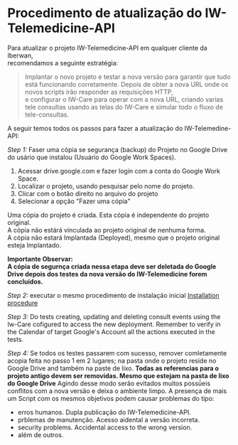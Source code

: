 # Procedimento de atualização do IW-Telemedicine-API

Para atualizar o projeto IW-Telemedicine-API em qualquer cliente da Iberwan,  
recomendamos a seguinte estratégia:   
> Implantar o novo projeto e testar a nova versão para garantir que tudo está funcionando corretamente.
Depois de obter a nova URL onde os novos scripts irão responder as requisições HTTP,  
e configurar o IW-Care para operar com a nova URL, criando varias tele consultas usando as telas do IW-Care e simular todo o fluxo de tele-consultas.  

A seguir temos todos os passos para fazer a atualização do IW-Telemedine-API:  

*Step 1:* Faser uma cópia se segurança (backup) do Projeto no Google Drive do usário que instalou (Usuário do Google Work Spaces).
1. Acessar drive.google.com e fazer login com a conta do Google Work Space.
2. Localizar o projeto, usando pesquisar pelo nome do projeto.
3. Clicar com o botão direito no arquivo do projeto
4. Selecionar a opção "Fazer uma cópia"

Uma cópia do projeto é criada.
Esta cópia é independente do projeto original.  
A cópia não estárá vinculada ao projeto original de nenhuma forma.  
A cópia não estará Implantada (Deployed), mesmo que o projeto original esteja Implantado.  

**Importante Observar:  
A cópia de segurnça criada nessa etapa deve ser deletada do Google Drive depois dos testes da nova versão do IW-Telemedicine forem concluídos.**

*Step 2:* executar o mesmo procedimento de instalação inicial [Installation procedure](installing-iw-telemedicine-in-clients-lang-pt.md)
  

*Step 3:* Do tests creating, updating and deleting consult events using the Iw-Care cofigured to access the new deployment.
Remember to verify in the Calendar of target Google's Account all the actions executed in the tests. 

*Step 4:* Se todos os testes passarem com sucesso, remover comletamente  acopia feita no passo 1 em  2 lugares;
na pasta onde o projeto reside no Google Drive and também na paste de lixo.
**Todas as referencias para o projeto antigo devem ser removidas.
Mesmo que estejam na pasta de lixo do Google Drive**
Agindo desse modo serão evitados muitos possǘeis conflitos com a nova versão e deixa o ambiente limpo.
A presença de mais um Script com os mesmos objetivos podem causar problemas do tipo:
* erros humanos. Dupla publicação do IW-Telemedicine-API.
* prblemas de manutenção. Acesso aidental a versão incorreta.
* security problems. Accidental access to the wrong version.  
* além de outros.


